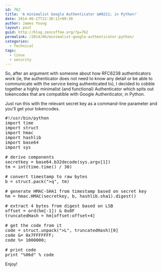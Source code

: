 ```yaml
---
id: 762
title: 'A minimalist Google Authenticator &#8211; in Python!'
date: 2014-06-27T22:30:11+09:30
author: James Young
layout: post
guid: http://blog.zencoffee.org/?p=762
permalink: /2014/06/minimalist-google-authenticator-python/
categories:
  - Technical
tags:
  - linux
  - security
---
```

So, after an argument with someone about how RFC6238 authenticators work (ie, the authenticator does not need to know any detail or be able to communicate with the service being authenticated to), I decided to cobble together a highly minimalist (and functional) Authenticator which spits out tokencodes that are compatible with Google Authenticator, in Python.

Just run this with the relevant secret key as a command-line parameter and you'll get your tokencodes.

<pre>#!/usr/bin/python
import time
import struct
import hmac
import hashlib
import base64
import sys

# derive components
secretkey = base64.b32decode(sys.argv[1])
tm = int(time.time() / 30)

# convert timestamp to raw bytes
b = struct.pack("&gt;q", tm)

# generate HMAC-SHA1 from timestamp based on secret key
hm = hmac.HMAC(secretkey, b, hashlib.sha1).digest()

# extract 4 bytes from digest based on LSB
offset = ord(hm[-1]) & 0x0F
truncatedHash = hm[offset:offset+4]

# get the code from it
code = struct.unpack("&gt;L", truncatedHash)[0]
code &= 0x7FFFFFFF;
code %= 1000000;

# print code
print "%06d" % code</pre>

Enjoy!